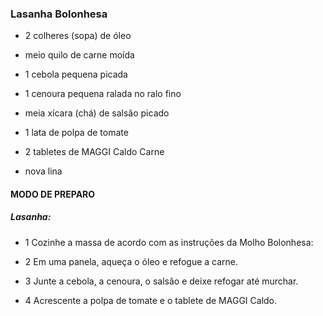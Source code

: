 ### Lasanha Bolonhesa

- 2 colheres (sopa) de óleo

- meio quilo de carne moída

- 1 cebola pequena picada

- 1 cenoura pequena ralada no ralo fino

- meia xícara (chá) de salsão picado

- 1 lata de polpa de tomate

- 2 tabletes de MAGGI Caldo Carne

- nova lina

#### MODO DE PREPARO

##### Lasanha:

- 1	Cozinhe a massa de acordo com as instruções da Molho Bolonhesa:

- 2	Em uma panela, aqueça o óleo e refogue a carne.

- 3	Junte a cebola, a cenoura, o salsão e deixe refogar até murchar.

- 4	Acrescente a polpa de tomate e o tablete de MAGGI Caldo.